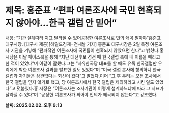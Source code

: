 # **제목: 홍준표 “편파 여론조사에 국민 현혹되지 않아야…한국 갤럽 안 믿어”**

  내용: “기관 설계따라 지표 달라질 수 있어공정한 여론조사로 민의 왜곡 말아야”홍준표 대구시장. [대구시 제공][헤럴드경제=전새날 기자] 홍준표 대구시장은 2일 특정 여론조사 기관을 겨냥해 “편파적인 여론조사에 국민들이 현혹되지 않았으면 한다”고 밝혔다.홍 시장은 이날 페이스북을 통해 “지난 대선후보 경선 때 한국갤럽 측에 내 이름을 빼라고 한 적이 있었다”며 이같이 말했다.그는 “자유한국당 대표를 할 때도 유독 한국갤럽만 우리에게 박한 여론조사 결과를 발표한 일도 있었다”며 “미국 갤럽 본사에 항의하니 한국 갤럽과 자기들은 상관없다는 회신이 왔다”고 말했다.이어 “그 후 우리는 모든 조사에서 한국 갤럽을 믿지 않기로 했고, 당 여론조사에서 한국 갤럽은 제외하라고 시킨 일도 있었다”고 덧붙였다.홍 시장은 “여론조사는 조사기관이 어떻게 설계하느냐에 따라 그 지표가 달라질 수 있다”며 “공정한 여론조사가 되어야 민의가 왜곡되지 않는다”고 강조했다.

  **날짜: 2025.02.02. 오후 9:13**